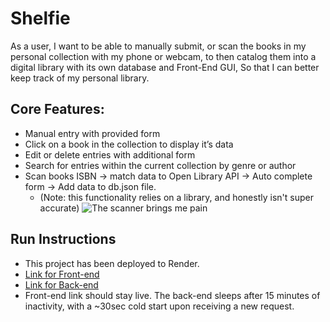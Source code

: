 # Shelfie

As a user,
I want to be able to manually submit, or scan the books in my personal collection with my phone or webcam, to then catalog them into a digital library with its own database and Front-End GUI,
So that I can better keep track of my personal library.

## Core Features:

- Manual entry with provided form
- Click on a book in the collection to display it’s data
- Edit or delete entries with additional form
- Search for entries within the current collection by genre or author
- Scan books ISBN -> match data to Open Library API -> Auto complete form -> Add data to db.json file.
  - (Note: this functionality relies on a library, and honestly isn't super accurate)
    ![The scanner brings me pain](./imgs/achnor.jpg)

## Run Instructions

- This project has been deployed to Render.
- [Link for Front-end](https://shelfie-psif.onrender.com/)
- [Link for Back-end](https://shelfie-back-end.onrender.com/books)
- Front-end link should stay live. The back-end sleeps after 15 minutes of inactivity, with a ~30sec cold start upon receiving a new request.
